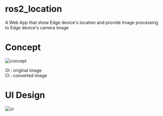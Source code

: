 # ros2_location
A Web App that show Edge device's location and provide Image processing to Edge device's camera image

# Concept
![concept](https://user-images.githubusercontent.com/80691913/126799794-ed692d4a-aac9-4e8e-90da-d63f9eab8d78.png)

OI : original image   
CI : converted image

# UI Design
![ui](https://user-images.githubusercontent.com/80691913/126894538-022696b2-18b5-4069-8212-26ecf935dd79.png)

